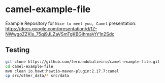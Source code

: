 # camel-example-file

Example Repository for `Nice to meet you, Camel` presentation:
https://docs.google.com/presentation/d/1Z-NWwgoZZKls_75qj9JLZaVSmTgKBGihmaVtY1n2Sdc

## Testing
```bash
git clone https://github.com/fernandobalieiro/camel-example-file.git
cd camel-example-file
mvn clean io.hawt:hawtio-maven-plugin:2.17.7:camel
cp src/other_data/* src/data
```
